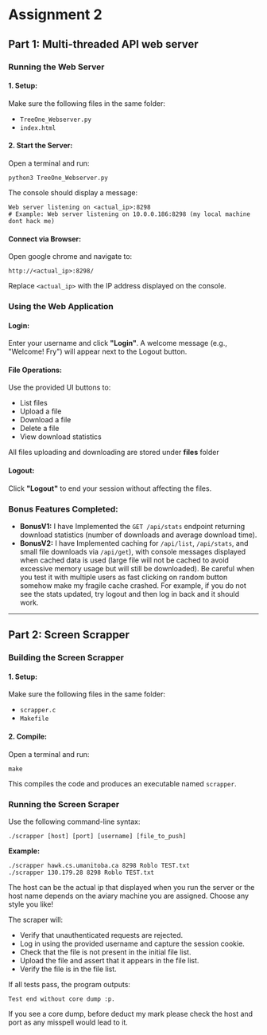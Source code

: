 #  Assignment 2

## Part 1: Multi-threaded API web server

### Running the Web Server

#### 1. Setup:
Make sure the following files in the same folder:
- `TreeOne_Webserver.py`
- `index.html`

#### 2. Start the Server:
Open a terminal and run:
```
python3 TreeOne_Webserver.py
```

The console should display a message:
```
Web server listening on <actual_ip>:8298
# Example: Web server listening on 10.0.0.186:8298 (my local machine dont hack me)
```

#### Connect via Browser:
Open google chrome and navigate to:
```
http://<actual_ip>:8298/
```
Replace `<actual_ip>` with the IP address displayed on the console.

### Using the Web Application

#### Login:
Enter your username and click **"Login"**. A welcome message (e.g., "Welcome! Fry") will appear next to the Logout button.

#### File Operations:
Use the provided UI buttons to:
- List files
- Upload a file
- Download a file
- Delete a file
- View download statistics

All files uploading and downloading are stored under **files** folder

#### Logout:
Click **"Logout"** to end your session without affecting the files.

### Bonus Features Completed:

- **BonusV1:** I have Implemented the `GET /api/stats` endpoint returning download statistics (number of downloads and average download time).
- **BonusV2:** I have Implemented caching for `/api/list`, `/api/stats`, and small file downloads via `/api/get`), with console messages displayed when cached data is used (large file will not be cached to avoid excessive memory usage but will still be downloaded).
Be careful when you test it with multiple users as fast clicking on random button somehow make my fragile cache crashed. For example, if you do not see the stats updated, try logout and then log in back and it should work.

---

## Part 2: Screen Scrapper

### Building the Screen Scrapper

#### 1. Setup:
Make sure the following files in the same folder:
- `scrapper.c`
- `Makefile`

#### 2. Compile:
Open a terminal and run:
```
make
```
This compiles the code and produces an executable named `scrapper`.

### Running the Screen Scraper

Use the following command-line syntax:
```
./scrapper [host] [port] [username] [file_to_push]
```

**Example:**
```
./scrapper hawk.cs.umanitoba.ca 8298 Roblo TEST.txt
./scrapper 130.179.28 8298 Roblo TEST.txt
```

The host can be the actual ip that displayed when you run the server or the host name depends on the aviary machine you are assigned. Choose any style you like!

The scraper will:
- Verify that unauthenticated requests are rejected.
- Log in using the provided username and capture the session cookie.
- Check that the file is not present in the initial file list.
- Upload the file and assert that it appears in the file list.
- Verify the file is in the file list.

If all tests pass, the program outputs:
```
Test end without core dump :p.
```
If you see a core dump, before deduct my mark please check the host and port as any misspell would lead to it. 
